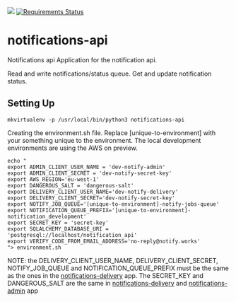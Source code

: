 ![](https://travis-ci.org/alphagov/notifications-api.svg)
[![Requirements Status](https://requires.io/github/alphagov/notifications-api/requirements.svg?branch=master)](https://requires.io/github/alphagov/notifications-api/requirements/?branch=master)

# notifications-api
Notifications api
Application for the notification api.

Read and write notifications/status queue.
Get and update notification status.

## Setting Up

```
mkvirtualenv -p /usr/local/bin/python3 notifications-api
```

Creating the environment.sh file. Replace [unique-to-environment] with your something unique to the environment. The local development environments are using the AWS on preview.

```
echo "
export ADMIN_CLIENT_USER_NAME = 'dev-notify-admin'
export ADMIN_CLIENT_SECRET = 'dev-notify-secret-key'
export AWS_REGION='eu-west-1'
export DANGEROUS_SALT = 'dangerous-salt'
export DELIVERY_CLIENT_USER_NAME='dev-notify-delivery'
export DELIVERY_CLIENT_SECRET='dev-notify-secret-key'
export NOTIFY_JOB_QUEUE='[unique-to-environment]-notify-jobs-queue'
export NOTIFICATION_QUEUE_PREFIX='[unique-to-environment]-notification_development'
export SECRET_KEY = 'secret-key'
export SQLALCHEMY_DATABASE_URI = 'postgresql://localhost/notification_api'
export VERIFY_CODE_FROM_EMAIL_ADDRESS='no-reply@notify.works' 
"> environment.sh
```

NOTE: the DELIVERY_CLIENT_USER_NAME, DELIVERY_CLIENT_SECRET, NOTIFY_JOB_QUEUE and NOTIFICATION_QUEUE_PREFIX must be the same as the ones in the [notifications-delivery](https://github.com/alphagov/notifications-delivery) app.
The SECRET_KEY and DANGEROUS_SALT are the same in [notifications-delivery](https://github.com/alphagov/notifications-delivery) and [notifications-admin](https://github.com/alphagov/notifications-admin) app